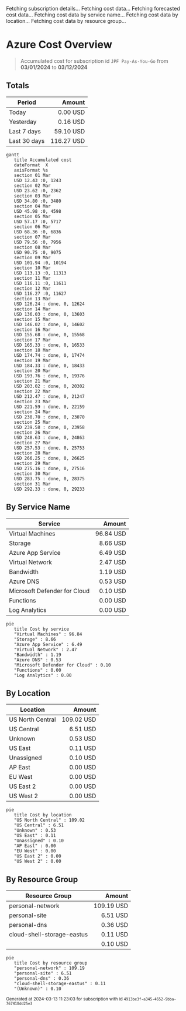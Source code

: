 Fetching subscription details...
Fetching cost data...
Fetching forecasted cost data...
Fetching cost data by service name...
Fetching cost data by location...
Fetching cost data by resource group...
# Azure Cost Overview

> Accumulated cost for subscription id `JPF Pay-As-You-Go` from **03/01/2024** to **03/12/2024**

## Totals

|Period|Amount|
|---|---:|
|Today|0.00 USD|
|Yesterday|0.16 USD|
|Last 7 days|59.10 USD|
|Last 30 days|116.27 USD|

```mermaid
gantt
   title Accumulated cost
   dateFormat  X
   axisFormat %s
   section 01 Mar
   USD 12.43 :0, 1243
   section 02 Mar
   USD 23.62 :0, 2362
   section 03 Mar
   USD 34.80 :0, 3480
   section 04 Mar
   USD 45.98 :0, 4598
   section 05 Mar
   USD 57.17 :0, 5717
   section 06 Mar
   USD 68.36 :0, 6836
   section 07 Mar
   USD 79.56 :0, 7956
   section 08 Mar
   USD 90.75 :0, 9075
   section 09 Mar
   USD 101.94 :0, 10194
   section 10 Mar
   USD 113.13 :0, 11313
   section 11 Mar
   USD 116.11 :0, 11611
   section 12 Mar
   USD 116.27 :0, 11627
   section 13 Mar
   USD 126.24 : done, 0, 12624
   section 14 Mar
   USD 136.03 : done, 0, 13603
   section 15 Mar
   USD 146.02 : done, 0, 14602
   section 16 Mar
   USD 155.68 : done, 0, 15568
   section 17 Mar
   USD 165.33 : done, 0, 16533
   section 18 Mar
   USD 174.74 : done, 0, 17474
   section 19 Mar
   USD 184.33 : done, 0, 18433
   section 20 Mar
   USD 193.76 : done, 0, 19376
   section 21 Mar
   USD 203.02 : done, 0, 20302
   section 22 Mar
   USD 212.47 : done, 0, 21247
   section 23 Mar
   USD 221.59 : done, 0, 22159
   section 24 Mar
   USD 230.70 : done, 0, 23070
   section 25 Mar
   USD 239.58 : done, 0, 23958
   section 26 Mar
   USD 248.63 : done, 0, 24863
   section 27 Mar
   USD 257.53 : done, 0, 25753
   section 28 Mar
   USD 266.25 : done, 0, 26625
   section 29 Mar
   USD 275.16 : done, 0, 27516
   section 30 Mar
   USD 283.75 : done, 0, 28375
   section 31 Mar
   USD 292.33 : done, 0, 29233
```

## By Service Name

|Service|Amount|
|---|---:|
|Virtual Machines|96.84 USD|
|Storage|8.66 USD|
|Azure App Service|6.49 USD|
|Virtual Network|2.47 USD|
|Bandwidth|1.19 USD|
|Azure DNS|0.53 USD|
|Microsoft Defender for Cloud|0.10 USD|
|Functions|0.00 USD|
|Log Analytics|0.00 USD|

```mermaid
pie
   title Cost by service
   "Virtual Machines" : 96.84
   "Storage" : 8.66
   "Azure App Service" : 6.49
   "Virtual Network" : 2.47
   "Bandwidth" : 1.19
   "Azure DNS" : 0.53
   "Microsoft Defender for Cloud" : 0.10
   "Functions" : 0.00
   "Log Analytics" : 0.00
```

## By Location

|Location|Amount|
|---|---:|
|US North Central|109.02 USD|
|US Central|6.51 USD|
|Unknown|0.53 USD|
|US East|0.11 USD|
|Unassigned|0.10 USD|
|AP East|0.00 USD|
|EU West|0.00 USD|
|US East 2|0.00 USD|
|US West 2|0.00 USD|

```mermaid
pie
   title Cost by location
   "US North Central" : 109.02
   "US Central" : 6.51
   "Unknown" : 0.53
   "US East" : 0.11
   "Unassigned" : 0.10
   "AP East" : 0.00
   "EU West" : 0.00
   "US East 2" : 0.00
   "US West 2" : 0.00
```

## By Resource Group

|Resource Group|Amount|
|---|---:|
|personal-network|109.19 USD|
|personal-site|6.51 USD|
|personal-dns|0.36 USD|
|cloud-shell-storage-eastus|0.11 USD|
||0.10 USD|

```mermaid
pie
   title Cost by resource group
   "personal-network" : 109.19
   "personal-site" : 6.51
   "personal-dns" : 0.36
   "cloud-shell-storage-eastus" : 0.11
   "(Unknown)" : 0.10
```

<sup>Generated at 2024-03-13 11:23:03 for subscription with id `4913be3f-a345-4652-9bba-767418dd25e3`</sup>
